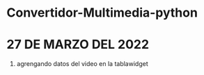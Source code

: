 # Convertidor-Multimedia-python
# 27 DE MARZO DEL 2022

1. agrengando datos del video en la tablawidget
